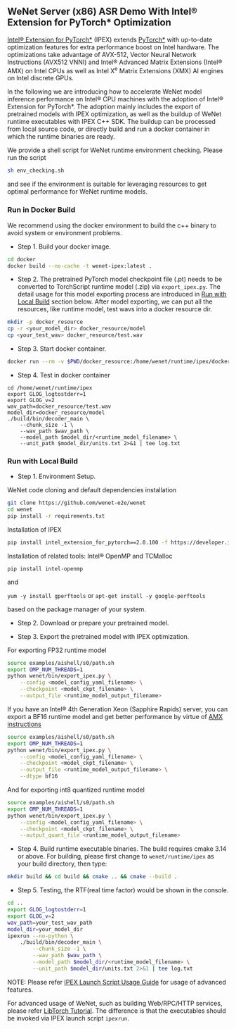 ## WeNet Server (x86) ASR Demo With Intel® Extension for PyTorch\* Optimization

[Intel® Extension for PyTorch\*](https://github.com/intel/intel-extension-for-pytorch) (IPEX) extends [PyTorch\*](https://pytorch.org/) with up-to-date  optimization features for extra performance boost on Intel hardware. The optimizations take advantage of AVX-512, Vector Neural Network Instructions (AVX512 VNNI) and Intel® Advanced Matrix Extensions (Intel® AMX) on Intel CPUs as well as Intel X<sup>e</sup> Matrix Extensions (XMX) AI engines on Intel discrete GPUs.

In the following we are introducing how to accelerate WeNet model inference performance on Intel® CPU machines with the adoption of Intel® Extension for PyTorch\*. The adoption mainly includes the export of pretrained models with IPEX optimization, as well as the buildup of WeNet runtime executables with IPEX C++ SDK. The buildup can be processed from local source code, or directly build and run a docker container in which the runtime binaries are ready.

We provide a shell script for WeNet runtime environment checking. Please run the script

``` sh
sh env_checking.sh
```

and see if the environment is suitable for leveraging resources to get optimal performance for WeNet runtime models.

### Run in Docker Build

We recommend using the docker environment to build the c++ binary to avoid
system or environment problems.

* Step 1. Build your docker image.

``` sh
cd docker
docker build --no-cache -t wenet-ipex:latest .
```

* Step 2. The pretrained PyTorch model checkpoint file (.pt) needs to be converted to TorchScript runtime model (.zip) via `export_ipex.py`. The detail usage for this model exporting process are introduced in [Run with Local Build](#run-with-local-build) section below. After model exporting, we can put all the resources, like runtime model, test wavs into a docker resource dir.

``` sh
mkdir -p docker_resource
cp -r <your_model_dir> docker_resource/model
cp <your_test_wav> docker_resource/test.wav
```

* Step 3. Start docker container.

``` sh
docker run --rm -v $PWD/docker_resource:/home/wenet/runtime/ipex/docker_resource -it wenet-ipex:latest bash
```

* Step 4. Test in docker container
```
cd /home/wenet/runtime/ipex
export GLOG_logtostderr=1
export GLOG_v=2
wav_path=docker_resource/test.wav
model_dir=docker_resource/model
./build/bin/decoder_main \
    --chunk_size -1 \
    --wav_path $wav_path \
    --model_path $model_dir/<runtime_model_filename> \
    --unit_path $model_dir/units.txt 2>&1 | tee log.txt
```

### Run with Local Build

* Step 1. Environment Setup.

WeNet code cloning and default dependencies installation
``` sh
git clone https://github.com/wenet-e2e/wenet
cd wenet
pip install -r requirements.txt
```
Installation of IPEX
``` sh
pip install intel_extension_for_pytorch==2.0.100 -f https://developer.intel.com/ipex-whl-stable-cpu
```

Installation of related tools: Intel® OpenMP and TCMalloc

`pip install intel-openmp`

and

`yum -y install gperftools` or `apt-get install -y google-perftools`

based on the package manager of your system.

* Step 2. Download or prepare your pretrained model.

* Step 3. Export the pretrained model with IPEX optimization.

For exporting FP32 runtime model
``` sh
source examples/aishell/s0/path.sh
export OMP_NUM_THREADS=1
python wenet/bin/export_ipex.py \
    --config <model_config_yaml_filename> \
    --checkpoint <model_ckpt_filename> \
    --output_file <runtime_model_output_filename>
```
If you have an Intel® 4th Generation Xeon (Sapphire Rapids) server, you can export a BF16 runtime model and get better performance by virtue of [AMX instructions](https://en.wikipedia.org/wiki/Advanced_Matrix_Extensions)
``` sh
source examples/aishell/s0/path.sh
export OMP_NUM_THREADS=1
python wenet/bin/export_ipex.py \
    --config <model_config_yaml_filename> \
    --checkpoint <model_ckpt_filename> \
    --output_file <runtime_model_output_filename> \
    --dtype bf16
```
And for exporting int8 quantized runtime model
``` sh
source examples/aishell/s0/path.sh
export OMP_NUM_THREADS=1
python wenet/bin/export_ipex.py \
    --config <model_config_yaml_filename> \
    --checkpoint <model_ckpt_filename> \
    --output_quant_file <runtime_model_output_filename>
```

* Step 4. Build runtime executable binaries. The build requires cmake 3.14 or above. For building, please first change to `wenet/runtime/ipex` as your build directory, then type:

``` sh
mkdir build && cd build && cmake .. && cmake --build .
```

* Step 5. Testing, the RTF(real time factor) would be shown in the console.

``` sh
cd ..
export GLOG_logtostderr=1
export GLOG_v=2
wav_path=your_test_wav_path
model_dir=your_model_dir
ipexrun --no-python \
    ./build/bin/decoder_main \
        --chunk_size -1 \
        --wav_path $wav_path \
        --model_path $model_dir/<runtime_model_filename> \
        --unit_path $model_dir/units.txt 2>&1 | tee log.txt
```
NOTE: Please refer [IPEX Launch Script Usage Guide](https://intel.github.io/intel-extension-for-pytorch/cpu/2.0.100+cpu/tutorials/performance_tuning/launch_script.html) for usage of advanced features.

For advanced usage of WeNet, such as building Web/RPC/HTTP services, please refer [LibTorch Tutorial](../libtorch#advanced-usage). The difference is that the executables should be invoked via IPEX launch script `ipexrun`.